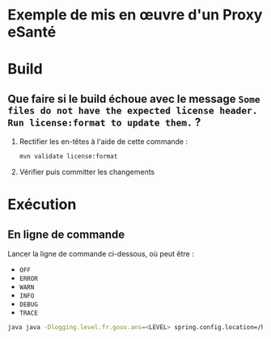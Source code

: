 <!--

    The MIT License
    Copyright © 2024-2024 Agence du Numérique en Santé (ANS)

    Permission is hereby granted, free of charge, to any person obtaining a copy
    of this software and associated documentation files (the "Software"), to deal
    in the Software without restriction, including without limitation the rights
    to use, copy, modify, merge, publish, distribute, sublicense, and/or sell
    copies of the Software, and to permit persons to whom the Software is
    furnished to do so, subject to the following conditions:

    The above copyright notice and this permission notice shall be included in
    all copies or substantial portions of the Software.

    THE SOFTWARE IS PROVIDED "AS IS", WITHOUT WARRANTY OF ANY KIND, EXPRESS OR
    IMPLIED, INCLUDING BUT NOT LIMITED TO THE WARRANTIES OF MERCHANTABILITY,
    FITNESS FOR A PARTICULAR PURPOSE AND NONINFRINGEMENT. IN NO EVENT SHALL THE
    AUTHORS OR COPYRIGHT HOLDERS BE LIABLE FOR ANY CLAIM, DAMAGES OR OTHER
    LIABILITY, WHETHER IN AN ACTION OF CONTRACT, TORT OR OTHERWISE, ARISING FROM,
    OUT OF OR IN CONNECTION WITH THE SOFTWARE OR THE USE OR OTHER DEALINGS IN
    THE SOFTWARE.

-->
# Exemple de mis en œuvre d'un Proxy eSanté

# Build

## Que faire si le build échoue avec le message `Some files do not have the expected license header. Run license:format to update them.` ?

1.  Rectifier les en-têtes à l'aide de cette commande :  

	```bash
	mvn validate license:format
	```
	
1.  Vérifier puis committer les changements

# Exécution

## En ligne de commande

Lancer la ligne de commande ci-dessous, où <LEVEL> peut être :

* `OFF`
* `ERROR`
* `WARN`
* `INFO`
* `DEBUG`
* `TRACE`

```bash
java java -Dlogging.level.fr.gouv.ans=<LEVEL> spring.config.location=/home/ericdegenetais/ciphered_data/missions/ANS/outil_homologation_proxy_CIBA/ -jar psc-esante-proxy-example-0.0.1-SNAPSHOT.jar
```

